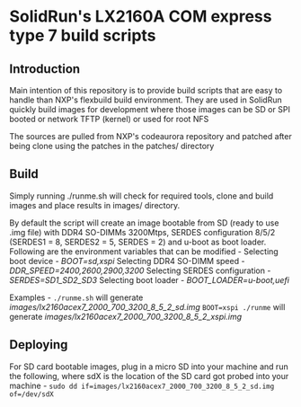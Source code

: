 # SolidRun's LX2160A COM express type 7 build scripts

## Introduction
Main intention of this repository is to provide build scripts that are easy to handle than NXP's flexbuild build environment.
They are used in SolidRun quickly build images for development where those images can be SD or SPI booted or network TFTP (kernel) or used for root NFS

The sources are pulled from NXP's codeaurora repository and patched after being clone using the patches in the patches/ directory

## Build
Simply running ./runme.sh will check for required tools, clone and build images and place results in images/ directory.

By default the script will create an image bootable from SD (ready to use .img file) with DDR4 SO-DIMMs 3200Mtps, SERDES configuration 8/5/2 (SERDES1 = 8, SERDES2 = 5, SERDES = 2) and u-boot as boot loader.
Following are the environment variables that can be modified -
Selecting boot device - *BOOT=sd,xspi*
Selecting DDR4 SO-DIMM speed - *DDR_SPEED=2400,2600,2900,3200*
Selecting SERDES configuration - *SERDES=SD1_SD2_SD3*
Selecting boot loader - *BOOT_LOADER=u-boot,uefi*

Examples - 
`./runme.sh` will generate *images/lx2160acex7_2000_700_3200_8_5_2_sd.img*
`BOOT=xspi ./runme` will generate *images/lx2160acex7_2000_700_3200_8_5_2_xspi.img*

## Deploying
For SD card bootable images, plug in a micro SD into your machine and run the following, where sdX is the location of the SD card got probed into your machine -
`sudo dd if=images/lx2160acex7_2000_700_3200_8_5_2_sd.img of=/dev/sdX`
